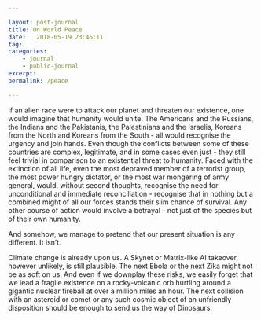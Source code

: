 ```yaml
---

layout: post-journal
title: On World Peace
date:   2018-05-19 23:46:11
tag: 
categories: 
    - journal
    - public-journal
excerpt: 
permalink: /peace

---
```



If an alien race were to attack our planet and threaten our existence, one would imagine that humanity would unite. The Americans and the Russians, the Indians and the Pakistanis, the Palestinians and the Israelis, Koreans from the North and Koreans from the South - all would recognise the urgency and join hands. Even though the conflicts between some of these countries are complex, legitimate, and in some cases even just - they still feel trivial in comparison to an existential threat to humanity. Faced with the extinction of all life, even the most depraved member of a terrorist group, the most power hungry dictator, or the most war mongering of army general, would, without second thoughts, recognise the need for unconditional and immediate reconciliation - recognise that in nothing but a combined might of all our forces stands their slim chance of survival. Any other course of action would involve a betrayal - not just of the species but of their own humanity.

And somehow, we manage to pretend that our present situation is any different. It isn’t.

Climate change is already upon us. A Skynet or Matrix-like AI takeover, however unlikely, is still plausible. The next Ebola or the next Zika might not be as soft on us. And even if we downplay these risks, we easily forget that we lead a fragile existence on a rocky-volcanic orb hurtling around a gigantic nuclear fireball at over a million miles an hour. The next collision with an asteroid or comet or any such cosmic object of an unfriendly disposition should be enough to send us the way of Dinosaurs.